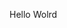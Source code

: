 Hello Wolrd




















































































































































































































































































































































































































































































































































































































































































































































































































































































































































































































































































